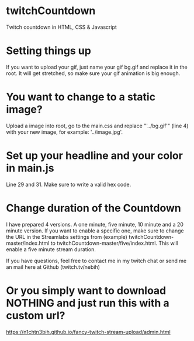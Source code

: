 # twitchCountdown
Twitch countdown in HTML, CSS &amp; Javascript

# Setting things up
If you want to upload your gif, just name your gif bg.gif and replace it in the root. It will get stretched, so make sure your gif animation is big enough. 

# You want to change to a static image?
Upload a image into root, go to the main.css and replace "'../bg.gif'" (line 4) with your new image, for example: '../image.jpg'.

# Set up your headline and your color in main.js
Line 29 and 31. Make sure to write a valid hex code. 

# Change duration of the Countdown
I have prepared 4 versions. A one minute, five minute, 10 minute and a 20 minute version. If you want to enable a specific one, make sure to change the URL in the Streamlabs settings from (example) twitchCountdown-master/index.html to twitchCountdown-master/five/index.html. This will enable a five minute stream duration.

If you have questions, feel free to contact me in my twitch chat or send me an mail here at Github (twitch.tv/nebih)

# Or you simply want to download NOTHING and just run this with a custom url?
https://n1chtn3bih.github.io/fancy-twitch-stream-upload/admin.html


